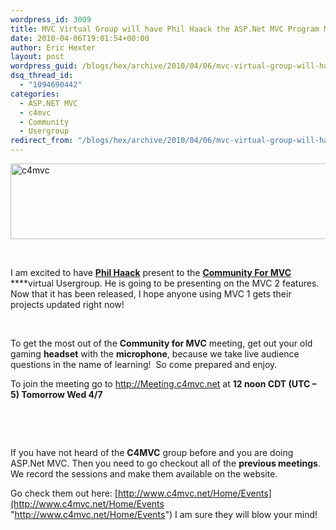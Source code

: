 ```yaml
---
wordpress_id: 3009
title: MVC Virtual Group will have Phil Haack the ASP.Net MVC Program Manager, on Wed 4/7 12pm CDT
date: 2010-04-06T19:01:54+00:00
author: Eric Hexter
layout: post
wordpress_guid: /blogs/hex/archive/2010/04/06/mvc-virtual-group-will-have-phil-haack-the-asp-net-mvc-program-manager-on-wed-4-7-12pm-cdt.aspx
dsq_thread_id:
  - "1094690442"
categories:
  - ASP.NET MVC
  - c4mvc
  - Community
  - Usergroup
redirect_from: "/blogs/hex/archive/2010/04/06/mvc-virtual-group-will-have-phil-haack-the-asp-net-mvc-program-manager-on-wed-4-7-12pm-cdt.aspx/"
---
```

[<img style="border-right-width: 0px;border-top-width: 0px;border-bottom-width: 0px;border-left-width: 0px" border="0" alt="c4mvc" src="http://lostechies.com/content/erichexter/uploads/2011/03/c4mvc_thumb_264CEA09.png" width="791" height="121" />](http://lostechies.com/content/erichexter/uploads/2011/03/c4mvc_2006137B.png) 

&#160;

I am excited to have [**Phil Haack**](http://www.Haacked.com) present to the [**Community For MVC**](http://www.c4mvc.net) ****virtual Usergroup. He is going to be presenting on the MVC 2 features.&#160; Now that it has been released, I hope anyone using MVC 1 gets their projects updated right now!

&#160;

To get the most out of the **Community for MVC** meeting, get out your old gaming **headset** with the **microphone**, because we take live audience questions in the name of learning!&#160; So come prepared and enjoy.

To join the meeting go to <http://Meeting.c4mvc.net> at **12 noon CDT (UTC – 5) Tomorrow Wed 4/7**

&#160;

&#160;

If you have not heard of the **C4MVC** group before and you are doing ASP.Net MVC. Then you need to go checkout all of the **previous meetings**.&#160; We record the sessions and make them available on the website. 

Go check them out here: [http://www.c4mvc.net/Home/Events](http://www.c4mvc.net/Home/Events "http://www.c4mvc.net/Home/Events") I am sure they will blow your mind!